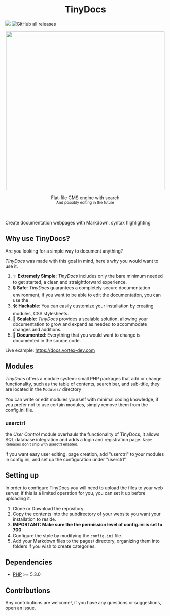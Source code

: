 <h1 align="center">TinyDocs</h1>
<img src="https://img.shields.io/github/license/vortexdevsoftware/tiny-wiki"> <img alt="GitHub all releases" src="https://img.shields.io/github/downloads/vortexdevsoftware/tiny-wiki/total">
<p align="center">
  <img src="https://github.com/vortexdevsoftware/tinyDocs/assets/18470725/4b84b2aa-d1c9-4eb9-8eb4-332809fc5a79" width=500 />
</p>
<p align="center">Flat-file CMS engine with search<br><sub>And possibly editing in the future</sub></p>

<br><br>
Create documentation webpages with Markdown, syntax highlighting

## Why use TinyDocs?
Are you looking for a simple way to document anything?

*TinyDocs* was made with this goal in mind, here's why you would want to use it.
1. ✨ **Extremely Simple**: *TinyDocs* includes only the bare minimum needed to get started, a clean and straightforward experience.
2. 🔒 **Safe**: *TinyDocs* guarantees a completely secure documentation environment, if you want to be able to edit the documentation, you can use the 
3. 🛠️ **Hackable**: You can easily customize your installation by creating modules, CSS stylesheets.
4. 🧩 **Scalable**: *TinyDocs* provides a scalable solution, allowing your documentation to grow and expand as needed to accommodate changes and additions.
5. 📝 **Documented**: Everything that you would want to change is documented in the source code.

Live example: https://docs.vortex-dev.com

## Modules
*TinyDocs* offers a module system: small PHP packages that add or change functionality, such as the table of contents, search bar, and sub-title, they are located in the `Modules/` directory

You can write or edit modules yourself with minimal coding knowledge, if you prefer not to use certain modules, simply remove them from the config.ini file.

### userctrl
the *User Control* module overhauls the functionality of TinyDocs, it allows SQL database integration and adds a login and registration page.
<small>Note: Releases don't ship with userctrl enabled.</small>

if you want easy user editing, page creation, add "userctrl" to your modules in config.ini, and set up the configuration under "userctrl"

## Setting up
In order to configure TinyDocs you will need to upload the files to your web server, if this is a limited operation for you, you can set it up before uploading it.

1. Clone or Download the repository
2. Copy the contents into the subdirectory of your website you want your installation to reside.
3. **IMPORTANT: Make sure the the permission level of config.ini is set to 700**
4. Configure the style by modifying the `config.ini` file.
5. Add your Markdown files to the pages/ directory, organizing them into folders if you wish to create categories.

## Dependencies
* [PHP](https://secure.php.net/) >= 5.3.0

## Contributions
Any contributions are welcome!, if you have any questions or suggestions, open an issue.

